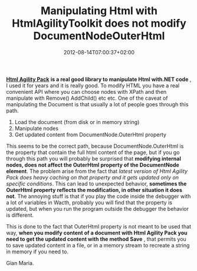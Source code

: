 ﻿---
title: "Manipulating Html with HtmlAgilityToolkit does not modify DocumentNodeOuterHtml"
description: ""
date: 2012-08-14T07:00:37+02:00
draft: false
tags: [Html]
categories: [EverydayLife]
---
[**Html Agility Pack**](http://htmlagilitypack.codeplex.com/) **is a real good library to manipulate Html with.NET code** , I used it for years and it is really good. To modify HTML you have a real convenient API where you can choose nodes with XPath and then manipulate with Remove() AddChild() etc etc. One of the caveat of manipulating the Document is that usually a lot of people goes through this path.

1. Load the document (from disk or in memory string)
2. Manipulate nodes
3. Get updated content from DocumentNode.OuterHtml property

This seems to be the correct path, because DocumentNode.OuterHtml is the property that contain the full html content of the page, but if you go through this path you will probably be surprised that  **modifying internal nodes, does not affect the OuterHtml property of the DocumentNode element**. The problem arise from the fact that *latest version of Html Agility Pack does heavy caching on that property and it gets updated only on specific conditions*. This can lead to unexpected behavior,  **sometimes the OuterHtml property reflects the modification, in other situation it does not**. The annoying stuff is that if you play the code inside the debugger with a lot of variables in Wacth, probably you will find that the property is updated, but when you run the program outside the debugger the behavior is different.

This is done to the fact that OuterHtml property is not meant to be used that way,  **when you modify content of a document with Html Agility Pack you need to get the updated content with the method Save** , that permits you to save updated content in a file, or in a memory stream to recreate a string in memory if you need to.

Gian Maria.
